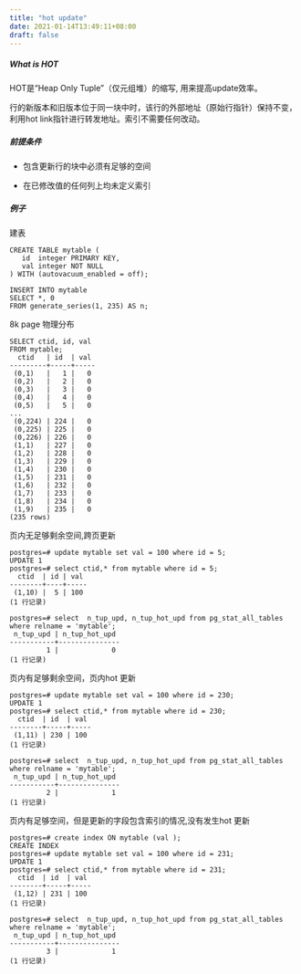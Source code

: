 ```yaml
---
title: "hot update"
date: 2021-01-14T13:49:11+08:00
draft: false
---
```


##### What is HOT

HOT是“Heap Only Tuple”（仅元组堆）的缩写, 用来提高update效率。

行的新版本和旧版本位于同一块中时，该行的外部地址（原始行指针）保持不变，利用hot link指针进行转发地址。索引不需要任何改动。

##### 前提条件

- 包含更新行的块中必须有足够的空间

- 在已修改值的任何列上均未定义索引

##### 例子

建表
```
CREATE TABLE mytable (
   id  integer PRIMARY KEY,
   val integer NOT NULL
) WITH (autovacuum_enabled = off);
 
INSERT INTO mytable
SELECT *, 0
FROM generate_series(1, 235) AS n; 

```

8k page 物理分布
```
SELECT ctid, id, val
FROM mytable;
  ctid   | id  | val 
---------+-----+-----
 (0,1)   |   1 |   0
 (0,2)   |   2 |   0
 (0,3)   |   3 |   0
 (0,4)   |   4 |   0
 (0,5)   |   5 |   0
...
 (0,224) | 224 |   0
 (0,225) | 225 |   0
 (0,226) | 226 |   0
 (1,1)   | 227 |   0
 (1,2)   | 228 |   0
 (1,3)   | 229 |   0
 (1,4)   | 230 |   0
 (1,5)   | 231 |   0
 (1,6)   | 232 |   0
 (1,7)   | 233 |   0
 (1,8)   | 234 |   0
 (1,9)   | 235 |   0
(235 rows)
```

页内无足够剩余空间,跨页更新
```
postgres=# update mytable set val = 100 where id = 5;
UPDATE 1
postgres=# select ctid,* from mytable where id = 5;
  ctid  | id | val 
--------+----+-----
 (1,10) |  5 | 100
(1 行记录)

postgres=# select  n_tup_upd, n_tup_hot_upd from pg_stat_all_tables where relname = 'mytable';
 n_tup_upd | n_tup_hot_upd 
-----------+---------------
         1 |             0
(1 行记录)

```

页内有足够剩余空间，页内hot 更新
```
postgres=# update mytable set val = 100 where id = 230;
UPDATE 1
postgres=# select ctid,* from mytable where id = 230;
  ctid  | id  | val 
--------+-----+-----
 (1,11) | 230 | 100
(1 行记录)

postgres=# select  n_tup_upd, n_tup_hot_upd from pg_stat_all_tables where relname = 'mytable';
 n_tup_upd | n_tup_hot_upd 
-----------+---------------
         2 |             1
(1 行记录)
```

页内有足够空间，但是更新的字段包含索引的情况,没有发生hot 更新
```
postgres=# create index ON mytable (val );
CREATE INDEX
postgres=# update mytable set val = 100 where id = 231;
UPDATE 1
postgres=# select ctid,* from mytable where id = 231;
  ctid  | id  | val 
--------+-----+-----
 (1,12) | 231 | 100
(1 行记录)

postgres=# select  n_tup_upd, n_tup_hot_upd from pg_stat_all_tables where relname = 'mytable';
 n_tup_upd | n_tup_hot_upd 
-----------+---------------
         3 |             1
(1 行记录)

```
